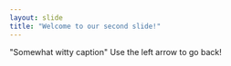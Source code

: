 ```yaml
---
layout: slide
title: "Welcome to our second slide!"
---
```

"Somewhat witty caption"
Use the left arrow to go back!
